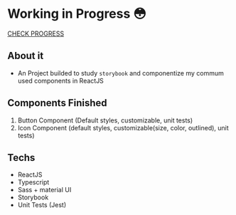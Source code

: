 # Working in Progress 😳

[CHECK PROGRESS](https://620a90b2455dcc003accf35c-kykgawmdrk.chromatic.com/?path=/story/button--default)

## About it

- An Project builded to study `storybook` and componentize my commum used components in ReactJS

## Components Finished

1. Button Component (Default styles, customizable, unit tests)
2. Icon Component (default styles, customizable(size, color, outlined), unit tests)

## Techs

- ReactJS
- Typescript
- Sass + material UI
- Storybook
- Unit Tests (Jest)
